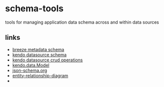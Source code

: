 # schema-tools
tools for managing application data schema across and within data sources

## links

* [breeze metadata schema](http://www.getbreezenow.com/documentation/metadata-schema)
* [kendo datasource schema](http://docs.telerik.com/kendo-ui/api/jsp/datasource/schema)
* [kendo datasource crud operations](http://docs.telerik.com/kendo-ui/framework/datasource/crud#schema)
* [kendo.data.Model](http://docs.telerik.com/kendo-ui/api/javascript/data/model)
* [json-schema.org](http://json-schema.org/)
* [entity-relationship-diagram](http://www.visual-paradigm.com/features/database-design/)
* 
